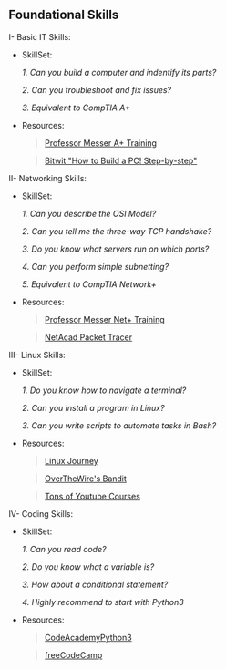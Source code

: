 ## Foundational Skills

I- Basic IT Skills:

- SkillSet:

  *1. Can you build a computer and indentify its parts?*

  *2. Can you troubleshoot and fix issues?*

  *3. Equivalent to CompTIA A+*

- Resources:

  > [Professor Messer A+ Training](https://www.professormesser.com/free-a-plus-training/220-1001/220-1000-training-course/)

  > [Bitwit "How to Build a PC! Step-by-step"](https://www.youtube.com/watch?v=IhX0fOUYd8Q)


II- Networking Skills:

- SkillSet:

  *1. Can you describe the OSI Model?*

  *2. Can you tell me the three-way TCP handshake?*

  *3. Do you know what servers run on which ports?*
  
  *4. Can you perform simple subnetting?*
  
  *5. Equivalent to CompTIA Network+*
  
- Resources:

  > [Professor Messer Net+ Training](https://www.professormesser.com/network-plus/n10-007/n10-007-training-course/)

  > [NetAcad Packet Tracer](https://www.netacad.com/courses/packet-tracer)


III- Linux Skills:

- SkillSet:

  *1. Do you know how to navigate a terminal?*

  *2. Can you install a program in Linux?*

  *3. Can you write scripts to automate tasks in Bash?*

- Resources:

  > [Linux Journey](https://linuxjourney.com/)

  > [OverTheWire's Bandit](https://overthewire.org/wargames/bandit/)
  
  > [Tons of Youtube Courses](https://www.youtube.com/watch?v=rZsJieGi8os&t=0s)

IV- Coding Skills:

- SkillSet:

  *1. Can you read code?*

  *2. Do you know what a variable is?*

  *3. How about a conditional statement?*
  
  *4. Highly recommend to start with Python3*

- Resources:

  > [CodeAcademyPython3](https://www.codecademy.com/)

  > [freeCodeCamp](https://www.freecodecamp.org/)
